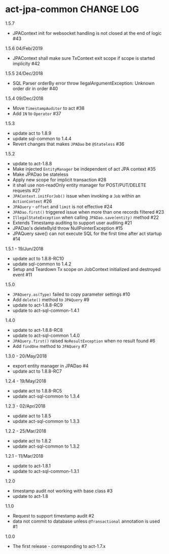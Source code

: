# act-jpa-common CHANGE LOG

1.5.7
* JPAContext init for websocket handling is not closed at the end of logic #43

1.5.6 04/Feb/2019
* JPAContext shall make sure TxContext exit scope if scope is started implicity #42

1.5.5 24/Dec/2018
* SQL Parser orderBy error throw llegalArgumentException: Unknown order dir in order #40

1.5.4 09/Dec/2018
* Move `TimestampAuditor` to act #38
* Add `IN` to `Operator` #37

1.5.3
* update act to 1.8.9
* update sql-common to 1.4.4
* Revert changes that makes `JPADao` be `@Stateless` #36

1.5.2
* update to act-1.8.8
* Make injected `EntityManager` be independent of act JPA context #35
* Make JPADao be stateless
* Apply new scope for implicit transaction #28
* it shall use non-readOnly entity manager for POST/PUT/DELETE requests #27
* `JPAContext.initForJob()` issue when invoking a `Job` within an `ActionContext` #26
* `JPAQuery` - `offset` and `limit` is not effective #24
* `JPADao.first()` triggered issue when more than one records filtered #23
* `IllegalStateException` when calling `JPADao.save(entity)` method #22
* Extends Timestamp auditing to support user auditing #21
* JPADao's deleteById throw NullPointerException #15
* JPAQuery save() can not execute SQL for the first time after act startup #14

1.5.1 - 19/Jun/2018
* update act to 1.8.8-RC10
* update sql-common to 1.4.2
* Setup and Teardown Tx scope on JobContext initialized and destroyed event #11

1.5.0
* `JPAQuery.as(Type)` failed to copy parameter settings #10
* Add `delete()` method to `JPAQuery` #9
* update to act-1.8.8-RC9
* update to act-sql-common-1.4.1

1.4.0
* update to act-1.8.8-RC8
* update to act-sql-common 1.4.0
* `JPAQuery.first()` raised `NoResultException` when no result found #6
* Add `findOne` method to `JPAQuery` #7

1.3.0 - 20/May/2018
* export entity manager in JPADao #4
* update act to 1.8.8-RC7

1.2.4 - 19/May/2018
* update act to 1.8.8-RC5
* update act-sql-common to 1.3.4

1.2.3 - 02/Apr/2018
* update act to 1.8.5
* update act-sql-common to 1.3.3

1.2.2 - 25/Mar/2018
* update act to 1.8.2
* update act-sql-common to 1.3.2

1.2.1 - 11/Mar/2018
* update to act-1.8.1
* update to act-sql-common-1.3.1

1.2.0
* timestamp audit not working with base class #3
* update to act-1.8

1.1.0
* Request to support timestamp audit #2
* data not commit to database unless `@Transactional` annotation is used #1

1.0.0
* The first release - corresponding to act-1.7.x

